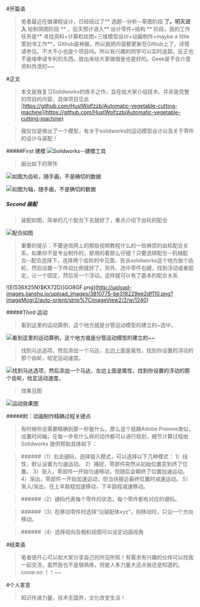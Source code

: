 #开篇语
>笔者最近在做课程设计，已经经过了**  选题--分析--草图阶段   **了。明天进入**  绘制简图阶段  **  ，后天预计进入**  设计零件+结构  **  阶段，我的工作任务是**    寻找资料+计算机绘图+三维模型设计+动画制作+maybe a little 策划书工作**。Github是神器，所以我把内容都更新在Github上了，详情请参见。不大不小也是个项目吗。所以有兴趣的同学可以实时追踪。反正也不是啥申请专利的东西。放出来给大家做借鉴也是好的。Geek是不会介意资料外泄的~~


#正文
  >本文是我复习Solidworks的练手之作，旨在给大家介绍技术。并非是完整的项目的内容，具体项目见此[https://github.com/HustWolfzzb/Automatic-vegetable-cutting-machine](https://github.com/HustWolfzzb/Automatic-vegetable-cutting-machine)

>我仅仅是做出了一个模型，有关于solidworks的运动模型设计以及关于零件的设计与装配！


#####First 建模
![Solidworks--建模工具](http://upload-images.jianshu.io/upload_images/3810775-b7eb0fa02952992c.jpg?imageMogr2/auto-orient/strip%7CimageView2/2/w/1240)
>画出如下的零件

![如图为齿轮，随手画，不是确切的数据](http://upload-images.jianshu.io/upload_images/3810775-3cba5ca2989d260c.png?imageMogr2/auto-orient/strip%7CimageView2/2/w/1240)

![如图为轴，随手画，不是确切的数据](http://upload-images.jianshu.io/upload_images/3810775-1f0c757cebb22202.png?imageMogr2/auto-orient/strip%7CimageView2/2/w/1240)

##### Second 装配
>装配如图，简单的几个配合下去就好了，重点介绍下齿轮的配合

![配合如图](http://upload-images.jianshu.io/upload_images/3810775-682549aca435b656.png?imageMogr2/auto-orient/strip%7CimageView2/2/w/1240)

>重要的提示：不要迷信网上的那些视频教程什么的一些麻烦的齿轮配合关系，如果你不是专业制作的，那用的着那么仔细？只要选择配合--机械配合--配合选择下，选择两个齿轮的中见面，告诉solidworks这个地方放个齿轮，然后设置一下传动比例就好了。另外，选中零件右键，找到浮动或者固定，让一个固定，然后另一个浮动。这样就可以有了基本的配合关系

![E(536X25N}$KX72D)]GO8GF.png](http://upload-images.jianshu.io/upload_images/3810775-be318229ee2df110.png?imageMogr2/auto-orient/strip%7CimageView2/2/w/1240)

#####Third 运动
>看到这里的运动算例，这个地方就是分管运动模型的建立的~选中，


![看到这里的运动算例，这个地方就是分管运动模型的建立的~~](http://upload-images.jianshu.io/upload_images/3810775-1325aa732ade43d8.jpg?imageMogr2/auto-orient/strip%7CimageView2/2/w/1240)


>找到马达选项，然后添加一个马达，左边上面是属性，找到你设置的浮动的那个齿轮，给定运动速度。

![找到马达选项，然后添加一个马达，左边上面是属性，找到你设置的浮动的那个齿轮，给定运动速度。](http://upload-images.jianshu.io/upload_images/3810775-97db104f5ff7ad48.png?imageMogr2/auto-orient/strip%7CimageView2/2/w/1240)


>效果见图

![运动效果图](http://upload-images.jianshu.io/upload_images/3810775-8f64d00003a0007a.gif?imageMogr2/auto-orient/strip)


#####附：动画制作精确过程关键点
>有时候你会需要精确到那一秒是什么，那么这个就跟Adobe Preimre类似，设置时间轴，在每一步有什么样的动作都可以进行规划，细节计算过程由Solidworks 提供帮助具体如下：

 >######（1）右击键码，选择插入模式，可以选择以下几种模式：
  1）线性，默认设置为匀速运动。
  2）捕捉，零部件突然从初始位置变到终了位置。
  3）渐入，零部件一开始匀速移动，但随后会朝终了位置加速运动。
  4）渐出，零部件一开始加速运动，但当快接近最终位置时减速运动。
  5）渐入/渐出，在上半路程加速移动，下半路程减速移动。

>######（2）键码代表每个零件的状态，每个零件都有对应的键码。

>######（3）在移动零件时选择“沿装配体xyz”，则移动时，只沿一个方向移动。

>######（4）选择视向及相机视图可以设定动画视角

#结束语
>笔者很开心可以和大家分享自己的所见所知！有需求有兴趣的伙伴可以找我一起交流，虽然我也不是很熟练，但是人多力量大这点我还是知道的。come on ！！~~

#个人宣言
>知识传递力量，技术无国界，文化改变生活！
